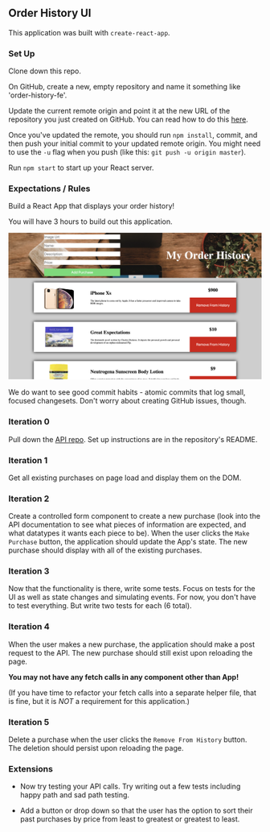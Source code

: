 ## Order History UI

This application was built with `create-react-app`.

### Set Up

Clone down this repo.

On GitHub, create a new, empty repository and name it something like 'order-history-fe'.

Update the current remote origin and point it at the new URL of the repository you just created on GitHub. You can read how to do this [here](https://help.github.com/en/articles/changing-a-remotes-url).

Once you've updated the remote, you should run `npm install`, commit, and then push your initial commit to your updated remote origin. You might need to use the `-u` flag when you push (like this: `git push -u origin master`).

Run `npm start` to start up your React server.

### Expectations / Rules

Build a React App that displays your order history!

You will have 3 hours to build out this application.

![order-history-screenshot](./assets/order-history-screenshot.png)

We do want to see good commit habits - atomic commits that log small, focused changesets. Don't worry about creating GitHub issues, though.

### Iteration 0

Pull down the [API repo](https://github.com/turingschool-examples/order-history-api). Set up instructions are in the repository's README.

### Iteration 1

Get all existing purchases on page load and display them on the DOM.

### Iteration 2

Create a controlled form component to create a new purchase (look into the API documentation to see what pieces of information are expected, and what datatypes it wants each piece to be).  When the user clicks the `Make Purchase` button, the application should update the App's state.  The new purchase should display with all of the existing purchases.

### Iteration 3

Now that the functionality is there, write some tests.  Focus on tests for the UI as well as state changes and simulating events.  For now, you don't have to test everything.  But write two tests for each (6 total).

### Iteration 4

When the user makes a new purchase, the application should make a post request to the API.  The new purchase should still exist upon reloading the page.

**You may not have any fetch calls in any component other than App!**

(If you have time to refactor your fetch calls into a separate helper file, that is fine, but it is *NOT* a requirement for this application.)

### Iteration 5

Delete a purchase when the user clicks the `Remove From History` button.  The deletion should persist upon reloading the page.

### Extensions

* Now try testing your API calls.  Try writing out a few tests including happy path and sad path testing.

* Add a button or drop down so that the user has the option to sort their past purchases by price from least to greatest or greatest to least.
